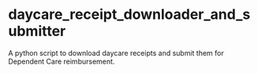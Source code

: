 # daycare_receipt_downloader_and_submitter
A python script to download daycare receipts and submit them for Dependent Care reimbursement.
